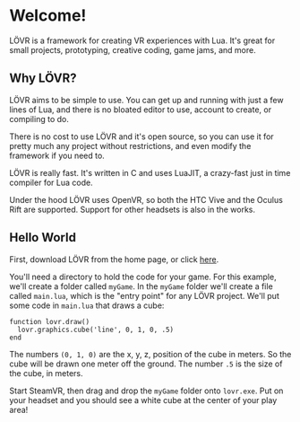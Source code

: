 Welcome!
===

LÖVR is a framework for creating VR experiences with Lua.  It's great for small projects,
prototyping, creative coding, game jams, and more.

Why LÖVR?
---

LÖVR aims to be simple to use.  You can get up and running with just a few lines of Lua,
and there is no bloated editor to use, account to create, or compiling to do.

There is no cost to use LÖVR and it's open source, so you can use it for pretty much any
project without restrictions, and even modify the framework if you need to.

LÖVR is really fast.  It's written in C and uses LuaJIT, a crazy-fast just in time compiler for Lua
code.

Under the hood LÖVR uses OpenVR, so both the HTC Vive and the Oculus Rift are supported.  Support
for other headsets is also in the works.

Hello World
---

First, download LÖVR from the home page, or click [here](http://bjornbyt.es/f/lovr.zip).

You'll need a directory to hold the code for your game.  For this example, we'll create a folder
called `myGame`.  In the `myGame` folder we'll create a file called `main.lua`, which is the "entry
point" for any LÖVR project.  We'll put some code in `main.lua` that draws a cube:

    function lovr.draw()
      lovr.graphics.cube('line', 0, 1, 0, .5)
    end

The numbers `(0, 1, 0)` are the x, y, z, position of the cube in meters.  So the cube will be drawn
one meter off the ground.  The number `.5` is the size of the cube, in meters.

Start SteamVR, then drag and drop the `myGame` folder onto `lovr.exe`.  Put on your headset and you
should see a white cube at the center of your play area!
